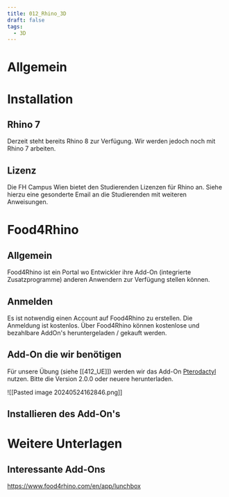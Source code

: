 ```yaml
---
title: 012_Rhino_3D
draft: false
tags:
  - 3D
---
```

# Allgemein


# Installation

## Rhino 7
Derzeit steht bereits Rhino 8 zur Verfügung. Wir werden jedoch noch mit Rhino 7 arbeiten.


## Lizenz
Die FH Campus Wien bietet den Studierenden Lizenzen für Rhino an. Siehe hierzu eine gesonderte Email an die Studierenden mit weiteren Anweisungen.

# Food4Rhino
## Allgemein
Food4Rhino ist ein Portal wo Entwickler ihre Add-On (integrierte Zusatzprogramme) anderen Anwendern zur Verfügung stellen können.

## Anmelden
Es ist notwendig einen Account auf Food4Rhino zu erstellen. Die Anmeldung ist kostenlos. Über Food4Rhino können kostenlose und bezahlbare AddOn's heruntergeladen / gekauft werden.
## Add-On die wir benötigen

Für unsere Übung (siehe [[412_UE]]) werden wir das Add-On [Pterodactyl](https://www.food4rhino.com/en/app/pterodactyl?lang=de) nutzen.
Bitte die Version 2.0.0 oder neuere herunterladen.

![[Pasted image 20240524162846.png]]


## Installieren des Add-On's


# Weitere Unterlagen



## Interessante Add-Ons

https://www.food4rhino.com/en/app/lunchbox